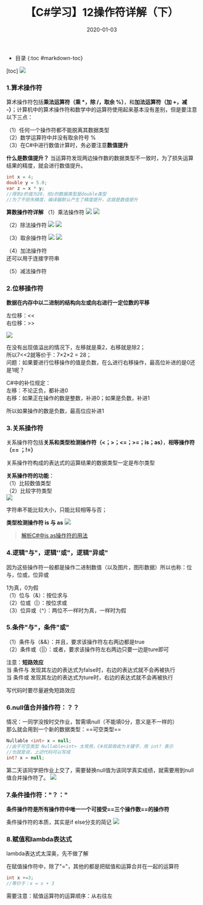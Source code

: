 ﻿---
layout: post
title: 【C#学习】12操作符详解（下）
category: Csharp
date: 2020-01-03 
---
* 目录
{:toc #markdown-toc}

[toc]
![](https://raw.githubusercontent.com/QinyuGuo-Pot/blog-img/main/20240402175315.png)
### 1.算术操作符
算术操作符包括**乘法运算符（乘 *，除 /，取余 %）**，和**加法运算符（加 +，减 -）**；计算机中的算术操作符和数学中的运算符使用起来基本没有差别，但是要注意以下三点：

（1）任何一个操作符都不能脱离其数据类型\
（2）数学运算符中并没有取余符号 %\
（3）在C#中进行数值计算时，务必要注意**数值提升**

**什么是数值提升？**
当运算符发现两边操作数的数据类型不一致时，为了损失运算结果的精度，就会进行数值提升。
```csharp
int x = 4;
double y = 5.0;
var z = x * y;
//得到z的值为20，但z的数据类型是double类型
//为了不损失精度，编译器默认产生了精度提升，这就是数值提升

```
**算数操作符详解**
（1）乘法操作符
![](https://raw.githubusercontent.com/QinyuGuo-Pot/blog-img/main/20240402175401.png)
![](https://raw.githubusercontent.com/QinyuGuo-Pot/blog-img/main/20240402175412.png)

（2）除法操作符
![](https://raw.githubusercontent.com/QinyuGuo-Pot/blog-img/main/20240402175428.png)
![](https://raw.githubusercontent.com/QinyuGuo-Pot/blog-img/main/20240402175437.png)

（3）取余操作符
![](https://raw.githubusercontent.com/QinyuGuo-Pot/blog-img/main/20240402175459.png)
![](https://raw.githubusercontent.com/QinyuGuo-Pot/blog-img/main/20240402175509.png)

（4）加法操作符\
还可以用于连接字符串

（5）减法操作符

### 2.位移操作符
**数据在内存中以二进制的结构向左或向右进行一定位数的平移**

左位移：<<\
右位移：>>

![](https://raw.githubusercontent.com/QinyuGuo-Pot/blog-img/main/20240402175532.png)

在没有出现值溢出的情况下，左移就是乘2，右移就是除2；\
所以7<<2就等价于：7×2×2 = 28；\
问题：如果要进行位移操作的值是负数，在么进行右移操作，最高位补进的是0还是1呢？

C#中的补位规定：\
左移：不论正负，都补进0\
右移：如果正在操作的数是整数，补进0；如果是负数，补进1

所以如果操作的数是负数，最高位应补进1

### 3.关系操作符
关系操作符包括**关系和类型检测操作符（<；>；<=；>=；is；as）**，**相等操作符（== ；!=）**

关系操作符构成的表达式的运算结果的数据类型一定是布尔类型

**关系操作符的功能**：\
（1）比较数值类型\
（2）比较字符类型\
![](https://raw.githubusercontent.com/QinyuGuo-Pot/blog-img/main/20240402175618.png)

字符串不能比较大小，只能比较相等与否；

**类型检测操作符 is 与 as**
![](https://raw.githubusercontent.com/QinyuGuo-Pot/blog-img/main/20240402175637.png)

>[解析C#中is as操作符的用法](https://developer.51cto.com/art/200908/145432.htm)

### 4.逻辑"与"，逻辑''或"，逻辑"异或"
因为这些操作符一般都是操作二进制数值（以及图片，图形数据）所以也称：位与，位或，位异或

1为真，0为假\
（1）位与（&）：按位求与\
（2）位或（|）：按位求或\
（3）位异或（^）：两位不一样时为真，一样时为假

### 5.条件"与"，条件"或"
（1）条件与（&&）：并且，要求该操作符左右两边都是true\
（2）条件或（||）：或者，要求该操作符左右两边只要一边是ture即可

注意：**短路效应**\
当 条件与 发现其左边的表达式为false时，右边的表达式就不会再被执行\
当 条件或 发现其左边的表达式为ture时，右边的表达式就不会再被执行

写代码时要尽量避免短路效应

### 6.null值合并操作符：？？
情况：一同学没按时交作业，暂需填null（不能填0分，意义是不一样的）\
那么就会用到一个新的数据类型：==可空类型==

```csharp
Nullable <int> x = null;
//由于可空类型 Nullable<int> 太常用，C#将其吸收为关键字，用 int? 表示
//也就是说，上述代码可以写成
int? x = null;

```
第二天该同学把作业上交了，需要替换null值为该同学真实成绩，就需要用到null值合并操作符了。
![](https://raw.githubusercontent.com/QinyuGuo-Pot/blog-img/main/20240402175709.png)

### 7.条件操作符："？："
**条件操作符是所有操作符中唯一一个可接受==三个操作数==的操作符**

条件操作符的本质，其实是if else分支的简记
![](https://raw.githubusercontent.com/QinyuGuo-Pot/blog-img/main/20240402175724.png)

### 8.赋值和lambda表达式
lambda表达式太深奥，先不做了解

在赋值操作符中，除了"="，其他的都是把赋值和运算合并在一起的运算符

```csharp
int x +=3;
//等价于：x = x + 3
```

需要注意：赋值运算符的运算顺序：从右往左
